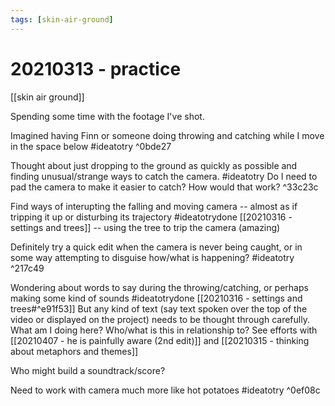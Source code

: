 ```yaml
---
tags: [skin-air-ground] 
---
```


# 20210313 - practice

[[skin air ground]]

Spending some time with the footage I've shot. 

Imagined having Finn or someone doing throwing and catching while I move in the space below #ideatotry  ^0bde27

Thought about just dropping to the ground as quickly as possible and finding unusual/strange ways to catch the camera. #ideatotry Do I need to pad the camera to make it easier to catch? How would that work?  ^33c23c

Find ways of interupting the falling and moving camera -- almost as if tripping it up or disturbing its trajectory #ideatotrydone [[20210316 - settings and trees]] -- using the tree to trip the camera (amazing) 

Definitely try a quick edit when the camera is never being caught, or in some way attempting to disguise how/what is happening? #ideatotry  ^217c49

Wondering about words to say during the throwing/catching, or perhaps making some kind of sounds #ideatotrydone [[20210316 - settings and trees#^e91f53]]  But any kind of text (say text spoken over the top of the video or displayed on the project) needs to be thought through carefully. What am I doing here? Who/what is this in relationship to? See efforts with [[20210407 - he is painfully aware (2nd edit)]] and [[20210315 - thinking about metaphors and themes]]

Who might build a soundtrack/score? 

Need to work with camera much more like hot potatoes #ideatotry  ^0ef08c

